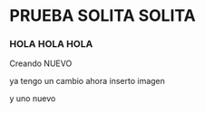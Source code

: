 # PRUEBA SOLITA SOLITA
 
 ### HOLA HOLA HOLA


 
 Creando NUEVO

ya tengo un cambio ahora inserto imagen

y uno nuevo 